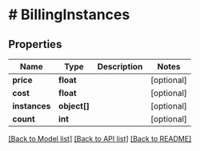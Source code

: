 # # BillingInstances

## Properties

Name | Type | Description | Notes
------------ | ------------- | ------------- | -------------
**price** | **float** |  | [optional]
**cost** | **float** |  | [optional]
**instances** | **object[]** |  | [optional]
**count** | **int** |  | [optional]

[[Back to Model list]](../../README.md#models) [[Back to API list]](../../README.md#endpoints) [[Back to README]](../../README.md)
